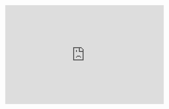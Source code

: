 <iframe width="100%" height="315" src="https://www.youtube.com/embed/videoseries?si=fr8eToE59k1BRVnF&amp;list=PLAPVWVA2xKFj8VFXbdM8AdfnIIQw0oCPX" title="YouTube video player" frameborder="0" allow="accelerometer; autoplay; clipboard-write; encrypted-media; gyroscope; picture-in-picture; web-share" referrerpolicy="strict-origin-when-cross-origin" allowfullscreen></iframe>